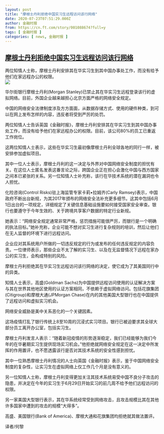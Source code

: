 ```yaml
---
layout: post
title: "摩根士丹利拒绝中国实习生远程访问该行网络"
date: 2020-07-23T07:51:29.000Z
author: 金融时报
from: https://cn.ft.com/story/001088674?full=y
tags: [ 金融时报 ]
categories: [ news, 金融时报 ]
---
```

<!--1595490689000-->
[摩根士丹利拒绝中国实习生远程访问该行网络](https://cn.ft.com/story/001088674?full=y)
------

<div>
<div></div><div class="story-lead">两位知情人士称，摩根士丹利安排其在华实习生到其中国办事处工作，而没有给予他们在家远程办公的权限。</div><div class=" story-image image"><img src="https://thumbor.ftacademy.cn/unsafe/1340x754/https://thumbor.ftacademy.cn/unsafe/picture/3/000084963_piclink.jpg"></div><div class="story-body"><div id="story-body-container"><p>华尔街银行摩根士丹利(Morgan Stanley)已禁止其在华实习生远程登录该行的虚拟网络。目前，外国企业越来越担心北京方面严格的网络安全规定。</p><p>中国的网络安全法律制度涉及方方面面，从数据存储方式、使用的硬件种类，到可以在网上发布怎样的内容，违反者将受到严厉的处罚。</p><p>两位知情人士告诉英国《金融时报》，摩根士丹利安排其在华实习生到其中国办事处工作，而没有给予他们在家远程办公的权限。目前，该公司80%的员工已重返工作岗位。</p><p>这两位知情人士表示，这些在华实习生最初像摩根士丹利全球各地的同行一样，被安排参加虚拟项目。</p><div  data-o-ads-name="mpu-middle1" class="o-ads in-article-advert" data-o-ads-formats-default="false"  data-o-ads-formats-small="FtcMobileMpu"  data-o-ads-formats-medium="FtcMpu" data-o-ads-formats-large="FtcMpu" data-o-ads-formats-extra="FtcMpu" data-o-ads-targeting="cnpos=middle1;" data-cy='[{"devices":["PC","iPhoneWeb","AndroidWeb","iPhoneApp","AndroidApp"],"pattern":"MPU","position":"Middle1","container":"mpuInStory"}]'></div><p>其中一位人士表示，摩根士丹利的这一决定与外界对中国网络安全制度的担忧有关。在这位人士匿名发表这番言论之际，跨国企业正在担心会激化中国与西方国家之间本已紧张的关系。另一位知情人士补充称，该行在华技术系统的潜在漏洞也令人担忧。</p><p>化险咨询(Control Risks)驻上海监管专家卡莉•拉姆齐(Carly Ramsey)表示，中国政府不断出台新规，为其2017年颁布的网络安全法补充更多细节。这其中包括6月1日出台的一项规定，详细规定了关键信息基础设施要如何接受国家安全审查。银行也要遵守于今年生效的、关于跨境共享客户数据的特定行业新规。</p><p>她表示：“网络安全规定通常非常严格，惩罚措施可能很严厉，而银行是一个明确的执法目标。”她补充称，企业可能不想对实习生进行复杂规则的培训，然后让他们在无人监督的环境下进行远程访问。</p><p>企业应对其系统用户所做的一切违反规定的行为或发布的任何违反规定的内容负责。一位律师表示，那些企业不太了解的实习生、以及在无监督情况下远程在家办公的实习生，会构成特别的风险。</p><p>摩根士丹利拒绝其在华实习生远程访问该行网络的决定，使它成为了其美国同行中的异类。</p><p>知情人士表示，高盛(Goldman Sachs)为中国提供远程访问使用的认证解决方案与其在世界其他地区使用的认证方案相同，不依赖于虚拟网络访问。包括花旗集团(Citigroup)和摩根大通(JPMorgan Chase)在内的其他美国大型银行也在中国提供了远程访问和虚拟实习机会。</p><div data-o-ads-name="mpu-middle2" class="o-ads in-article-advert" data-o-ads-formats-default="false"  data-o-ads-formats-small="FtcMobileMpu"  data-o-ads-formats-medium="false" data-o-ads-formats-large="false" data-o-ads-formats-extra="false" data-o-ads-targeting="cnpos=middle2;" data-cy='[{"devices":["iPhoneWeb","AndroidWeb","iPhoneApp","AndroidApp"],"pattern":"MPU","position":"Middle2","container":"mpuInStory"}]'></div><p>网络安全威胁是美中关系恶化的一个关键因素。</p><p>这场疫情打乱了银行传统上8至10周的沉浸式实习项目。银行已被迫要求其全球大部分员工离开办公室，包括实习生。</p><p>摩根士丹利发言人表示：“随着新冠疫情的形势逐渐稳定，我们已经能够为我们今年的在华暑期实习生提供现场实习机会。”他拒绝就网络安全规定在这一决定中所发挥的作用置评，也不愿透露该行是否对其技术系统的安全性感到担忧。</p><p>其中一位熟悉摩根士丹利情况的人士向英国《金融时报》表示，鉴于中国网络安全制度的复杂性，让实习生在虚拟网络上仅工作几个月是没有意义的。</p><p>另一位知情人士称，摩根士丹利变得更加关注其技术系统易受中国不良分子攻击的隐患，并决定在今年的实习生于6月29日开始实习的前几周不给予他们远程访问的权限。</p><div data-o-ads-name="mpu-middle3" class="o-ads in-article-advert" data-o-ads-formats-default="false"  data-o-ads-formats-small="FtcMobileMpu"  data-o-ads-formats-medium="false" data-o-ads-formats-large="false" data-o-ads-formats-extra="false" data-o-ads-targeting="cnpos=middle3;" data-cy='[{"devices":["iPhoneWeb","AndroidWeb","iPhoneApp","AndroidApp"],"pattern":"MPU","position":"Middle3","container":"mpuInStory"}]'></div><p>另一家美国大型银行表示，其在华系统经常受到网络攻击，且攻击规模比其在其他许多国家中遭到的攻击的规模“大得多”。</p><p>高盛、美国银行(Bank of America)、摩根大通和花旗集团均拒绝就其做法置评。</p><p>译者/何黎</p></div><div class="clearfloat"></div></div>
</div>
